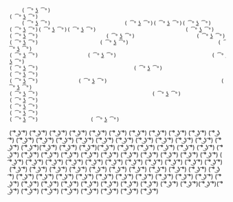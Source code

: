         ( ͡° ͜ʖ ͡°)                                                                                                                                                                                                             ( ͡° ͜ʖ ͡°)
        ( ͡° ͜ʖ ͡°)                        ( ͡° ͜ʖ ͡°)( ͡° ͜ʖ ͡°)( ͡° ͜ʖ ͡°)                                                                                            ( ͡° ͜ʖ ͡°)( ͡° ͜ʖ ͡°)( ͡° ͜ʖ ͡°)                             ( ͡° ͜ʖ ͡°)
    ( ͡° ͜ʖ ͡°)                      ( ͡° ͜ʖ ͡°)                    ( ͡° ͜ʖ ͡°)                                                                                  ( ͡° ͜ʖ ͡°)                    ( ͡° ͜ʖ ͡°)                             ( ͡° ͜ʖ ͡°)
    ( ͡° ͜ʖ ͡°)                ( ͡° ͜ʖ ͡°)                               ( ͡° ͜ʖ ͡°)                                                                       ( ͡° ͜ʖ ͡°)                               ( ͡° ͜ʖ ͡°)                        ( ͡° ͜ʖ ͡°)
    ( ͡° ͜ʖ ͡°)             ( ͡° ͜ʖ ͡°)                                     ( ͡° ͜ʖ ͡°)                                                                 ( ͡° ͜ʖ ͡°)                                     ( ͡° ͜ʖ ͡°)                     ( ͡° ͜ʖ ͡°)
    ( ͡° ͜ʖ ͡°)                                                                 ( ͡° ͜ʖ ͡°)                                                                                                               ( ͡° ͜ʖ ͡°)                 ( ͡° ͜ʖ ͡°)
( ͡° ͜ʖ ͡°)                                                              ( ͡° ͜ʖ ͡°)     ( ͡° ͜ʖ ͡°)        ( ͡° ͜ʖ ͡°)                                                                              ( ͡° ͜ʖ ͡°)     ( ͡° ͜ʖ ͡°)              ( ͡° ͜ʖ ͡°)
( ͡° ͜ʖ ͡°)                                                             ( ͡° ͜ʖ ͡°)       ( ͡° ͜ʖ ͡°)       ( ͡° ͜ʖ ͡°)                                                                             ( ͡° ͜ʖ ͡°)       ( ͡° ͜ʖ ͡°)             ( ͡° ͜ʖ ͡°)
( ͡° ͜ʖ ͡°)                                                              ( ͡° ͜ʖ ͡°)     ( ͡° ͜ʖ ͡°)        ( ͡° ͜ʖ ͡°)                                                                              ( ͡° ͜ʖ ͡°)     ( ͡° ͜ʖ ͡°)              ( ͡° ͜ʖ ͡°)
( ͡° ͜ʖ ͡°)                                                                 ( ͡° ͜ʖ ͡°)( ͡° ͜ʖ ͡°)          ( ͡° ͜ʖ ͡°)                                                                                 ( ͡° ͜ʖ ͡°)( ͡° ͜ʖ ͡°)                ( ͡° ͜ʖ ͡°)
( ͡° ͜ʖ ͡°)                                                                                               ( ͡° ͜ʖ ͡°)                                                                                                                     ( ͡° ͜ʖ ͡°)
( ͡° ͜ʖ ͡°)                                                                                               ( ͡° ͜ʖ ͡°)                                                                                                                     ( ͡° ͜ʖ ͡°)
( ͡° ͜ʖ ͡°)                                                                                               ( ͡° ͜ʖ ͡°)                                                                                                                     ( ͡° ͜ʖ ͡°)
( ͡° ͜ʖ ͡°)                                                                                               ( ͡° ͜ʖ ͡°)                                                                                                                     ( ͡° ͜ʖ ͡°)
( ͡° ͜ʖ ͡°)                                                                                               ( ͡° ͜ʖ ͡°)                                                                                                                     ( ͡° ͜ʖ ͡°)
( ͡° ͜ʖ ͡°)                                                                                                    ( ͡° ͜ʖ ͡°)                                                                                                                ( ͡° ͜ʖ ͡°)
( ͡° ͜ʖ ͡°)                                                                                                            ( ͡° ͜ʖ ͡°)                                                                                                        ( ͡° ͜ʖ ͡°)
( ͡° ͜ʖ ͡°)                                                                                                              ( ͡° ͜ʖ ͡°)                                                                                                      ( ͡° ͜ʖ ͡°)
( ͡° ͜ʖ ͡°)                                                                                                              ( ͡° ͜ʖ ͡°)                                                                                                      ( ͡° ͜ʖ ͡°)
( ͡° ͜ʖ ͡°)                                                                                                              ( ͡° ͜ʖ ͡°)                                                                                                      ( ͡° ͜ʖ ͡°)
( ͡° ͜ʖ ͡°)                                                                                          ( ͡° ͜ʖ ͡°)         ( ͡° ͜ʖ ͡°)                                                                                                       ( ͡° ͜ʖ ͡°)
( ͡° ͜ʖ ͡°)                                                                                            ( ͡° ͜ʖ ͡°)      ( ͡° ͜ʖ ͡°)                                                                                                        ( ͡° ͜ʖ ͡°)
( ͡° ͜ʖ ͡°)                                                                                                    ( ͡° ͜ʖ ͡°)                                                                                                                ( ͡° ͜ʖ ͡°)
( ͡° ͜ʖ ͡°)                                                                                                                                                                                                                              ( ͡° ͜ʖ ͡°)
( ͡° ͜ʖ ͡°)                                                                                                                                                                                                                              ( ͡° ͜ʖ ͡°)
( ͡° ͜ʖ ͡°)                                                                                                                                                                                                                              ( ͡° ͜ʖ ͡°)
    ( ͡° ͜ʖ ͡°)                                                                          ( ͡° ͜ʖ ͡°)                                 ( ͡° ͜ʖ ͡°)                                                                                       ( ͡° ͜ʖ ͡°)
    ( ͡° ͜ʖ ͡°)                                                                               ( ͡° ͜ʖ ͡°)                       ( ͡° ͜ʖ ͡°)                                                                                            ( ͡° ͜ʖ ͡°)
    ( ͡° ͜ʖ ͡°)                                                                                      ( ͡° ͜ʖ ͡°)( ͡° ͜ʖ ͡°)( ͡° ͜ʖ ͡°)                                                                                                  ( ͡° ͜ʖ ͡°)
    ( ͡° ͜ʖ ͡°)                                                                                                                                                                                                                      ( ͡° ͜ʖ ͡°)
        ( ͡° ͜ʖ ͡°)                                                                                                                                                                                                              ( ͡° ͜ʖ ͡°)
        ( ͡° ͜ʖ ͡°)                                                                                                                                                                                                              ( ͡° ͜ʖ ͡°)

